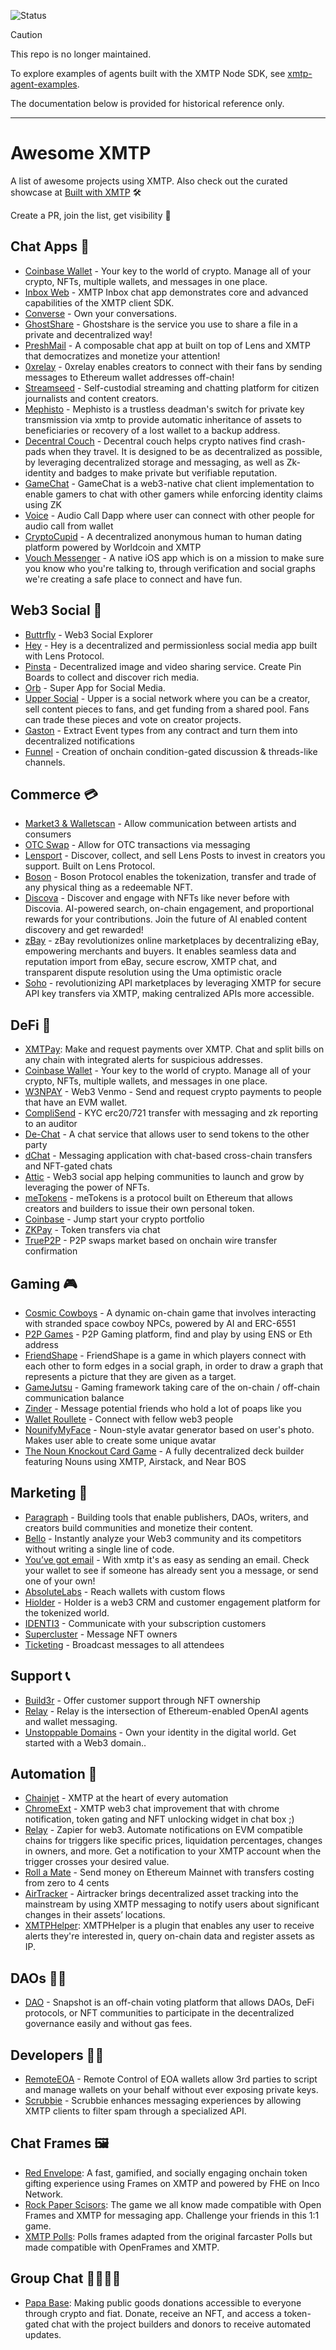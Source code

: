 ![Status](https://img.shields.io/badge/Deprecated-brown)

> [!CAUTION]
> This repo is no longer maintained.

To explore examples of agents built with the XMTP Node SDK, see [xmtp-agent-examples](https://github.com/ephemeraHQ/xmtp-agent-examples).

The documentation below is provided for historical reference only.

---

# Awesome XMTP

A list of awesome projects using XMTP. Also check out the curated showcase at [Built with XMTP](https://xmtp.org/built-with-xmtp) 🛠️

Create a PR, join the list, get visibility 👀

## Chat Apps 💬

- [Coinbase Wallet](https://www.coinbase.com/wallet) - Your key to the world of crypto. Manage all of your crypto, NFTs, multiple wallets, and messages in one place.
- [Inbox Web](https://xmtp.chat/) - XMTP Inbox chat app demonstrates core and advanced capabilities of the XMTP client SDK.
- [Converse](https://getconverse.app/) - Own your conversations.
- [GhostShare](https://ethglobal.com/showcase/ghostshare-z7c3y) - Ghostshare is the service you use to share a file in a private and decentralized way!
- [PreshMail](https://ethglobal.com/showcase/preshmail-rnuzb) - A composable chat app at built on top of Lens and XMTP that democratizes and monetize your attention!
- [0xrelay](https://ethglobal.com/showcase/0xrelay-fwosy) - 0xrelay enables creators to connect with their fans by sending messages to Ethereum wallet addresses off-chain!
- [Streamseed](https://ethglobal.com/showcase/streamseed-mrbi9) - Self-custodial streaming and chatting platform for citizen journalists and content creators.
- [Mephisto](https://ethglobal.com/showcase/mephisto-3ix35) - Mephisto is a trustless deadman's switch for private key transmission via xmtp to provide automatic inheritance of assets to beneficiaries or recovery of a lost wallet to a backup address.
- [Decentral Couch](https://ethglobal.com/showcase/decentral-couch-g1xtk) - Decentral couch helps crypto natives find crash-pads when they travel. It is designed to be as decentralized as possible, by leveraging decentralized storage and messaging, as well as Zk-identity and badges to make private but verifiable reputation.
- [GameChat](https://ethglobal.com/showcase/gamechat-4p5qj) - GameChat is a web3-native chat client implementation to enable gamers to chat with other gamers while enforcing identity claims using ZK
- [Voice](https://ethglobal.com/showcase/audiox-huq8u) - Audio Call Dapp where user can connect with other people for audio call from wallet
- [CryptoCupid](https://ethglobal.com/showcase/cryptocupid-cegju) - A decentralized anonymous human to human dating platform powered by Worldcoin and XMTP
- [Vouch Messenger](https://ethglobal.com/showcase/vouch-messenger-qqvjm) - A native iOS app which is on a mission to make sure you know who you're talking to, through verification and social graphs we're creating a safe place to connect and have fun.

## Web3 Social 🌿

- [Buttrfly](https://buttrfly.app/) - Web3 Social Explorer
- [Hey](https://hey.xyz/) - Hey is a decentralized and permissionless social media app built with Lens Protocol.
- [Pinsta](https://pinsta.xyz/) - Decentralized image and video sharing service. Create Pin Boards to collect and discover rich media.
- [Orb](https://orb.ac/) - Super App for Social Media.
- [Upper Social](https://ethglobal.com/showcase/upper-social-nq3iw) - Upper is a social network where you can be a creator, sell content pieces to fans, and get funding from a shared pool. Fans can trade these pieces and vote on creator projects.
- [Gaston](https://ethglobal.com/showcase/gaston-8s4dq) - Extract Event types from any contract and turn them into decentralized notifications
- [Funnel](https://ethglobal.com/showcase/funnel-z8f80) - Creation of onchain condition-gated discussion & threads-like channels.

## Commerce 💳

- [Market3 & Walletscan](https://ethglobal.com/showcase/market3-and-walletscan-a-trusted-marketplace-s9nsj) - Allow communication between artists and consumers
- [OTC Swap](https://ethglobal.com/showcase/otc-swap-n3vhk) - Allow for OTC transactions via messaging
- [Lensport](https://lensport.io/) - Discover, collect, and sell Lens Posts to invest in creators you support. Built on Lens Protocol.
- [Boson](https://www.bosonprotocol.io/) - Boson Protocol enables the tokenization, transfer and trade of any physical thing as a redeemable NFT.
- [Discova](https://ethglobal.com/showcase/discova-e3jc2) - Discover and engage with NFTs like never before with Discovia. AI-powered search, on-chain engagement, and proportional rewards for your contributions. Join the future of AI enabled content discovery and get rewarded!
- [zBay](https://ethglobal.com/showcase/zbay-r0724) - zBay revolutionizes online marketplaces by decentralizing eBay, empowering merchants and buyers. It enables seamless data and reputation import from eBay, secure escrow, XMTP chat, and transparent dispute resolution using the Uma optimistic oracle
- [Soho](https://ethglobal.com/showcase/soho-xo1fi) - revolutionizing API marketplaces by leveraging XMTP for secure API key transfers via XMTP, making centralized APIs more accessible.

## DeFi 🏦

- [XMTPay](https://devfolio.co/projects/xmtpay-bf3e): Make and request payments over XMTP. Chat and split bills on any chain with integrated alerts for suspicious addresses.
- [Coinbase Wallet](https://www.coinbase.com/wallet) - Your key to the world of crypto. Manage all of your crypto, NFTs, multiple wallets, and messages in one place.
- [W3NPAY](https://ethglobal.com/showcase/w3npay-d7rk8) - Web3 Venmo - Send and request crypto payments to people that have an EVM wallet.
- [CompliSend](https://ethglobal.com/showcase/complisend-3j0jx) - KYC erc20/721 transfer with messaging and zk reporting to an auditor
- [De-Chat](https://ethglobal.com/showcase/de-chat-rr8zk) - A chat service that allows user to send tokens to the other party
- [dChat](https://ethglobal.com/showcase/dchat-21eba) - Messaging application with chat-based cross-chain transfers and NFT-gated chats
- [Attic](https://atticc.xyz/) - Web3 social app helping communities to launch and grow by leveraging the power of NFTs.
- [meTokens](https://metokens.com/) - meTokens is a protocol built on Ethereum that allows creators and builders to issue their own personal token.
- [Coinbase](https://www.coinbase.com/) - Jump start your crypto portfolio
- [ZKPay](https://taikai.network/cryptocanal/hackathons/ethdam/projects/clhxb2yr4121242001zlpx01djwu/idea) - Token transfers via chat
- [TrueP2P](https://ethglobal.com/showcase/truep2p-9wbj6) - P2P swaps market based on onchain wire transfer confirmation

## Gaming 🎮

- [Cosmic Cowboys](https://github.com/stevedylandev/cosmic-cowboys-contracts) - A dynamic on-chain game that involves interacting with stranded space cowboy NPCs, powered by AI and ERC-6551
- [P2P Games](https://ethglobal.com/showcase/p2p-games-19vqx) - P2P Gaming platform, find and play by using ENS or Eth address
- [FriendShape](https://ethglobal.com/showcase/friendshape-hyrna) - FriendShape is a game in which players connect with each other to form edges in a social graph, in order to draw a graph that represents a picture that they are given as a target.
- [GameJutsu](https://ethglobal.com/showcase/gamejutsu-0u4en) - Gaming framework taking care of the on-chain / off-chain communication balance
- [Zinder](https://ethglobal.com/showcase/zinder-match-nomads-through-poaps-js3py) - Message potential friends who hold a lot of poaps like you
- [Wallet Roullete](https://walletroulette.xyz/) - Connect with fellow web3 people
- [NounifyMyFace](https://ethglobal.com/showcase/nounifymyface-qmx4t) - Noun-style avatar generator based on user's photo. Makes user able to create some unique avatar
- [The Noun Knockout Card Game](https://ethglobal.com/showcase/the-noun-knockout-card-game-42sxm) - A fully decentralized deck builder featuring Nouns using XMTP, Airstack, and Near BOS

## Marketing 📣

- [Paragraph](https://paragraph.xyz/) - Building tools that enable publishers, DAOs, writers, and creators build communities and monetize their content.
- [Bello](https://bello.lol/) - Instantly analyze your Web3 community and its competitors without writing a single line of code.
- [You’ve got email](https://ygm.mbla.xyz/) - With xmtp it's as easy as sending an email. Check your wallet to see if someone has already sent you a message, or send one of your own!
- [AbsoluteLabs](https://absolutelabs.io/) - Reach wallets with custom flows
- [Hiolder](https://www.holder.xyz/) - Holder is a web3 CRM and customer engagement platform for the tokenized world.
- [IDENTI3](https://ethglobal.com/showcase/identi3-u8rs7) - Communicate with your subscription customers
- [Supercluster](https://ethglobal.com/showcase/supercluster-t9x45) - Message NFT owners
- [Ticketing](https://ethglobal.com/showcase/decentralized-ticketing-platform-ok5fe) - Broadcast messages to all attendees

## Support 📞

- [Build3r](https://ethglobal.com/showcase/build3r-awy06) - Offer customer support through NFT ownership
- [Relay](https://relay.cc/) - Relay is the intersection of Ethereum-enabled OpenAI agents and wallet messaging.
- [Unstoppable Domains](https://unstoppabledomains.com/) - Own your identity in the digital world. Get started with a Web3 domain..

## Automation 🤖

- [Chainjet](https://chainjet.io/) - XMTP at the heart of every automation
- [ChromeExt](https://ethglobal.com/showcase/chromeext-chatonweb3withtokengatingcontent-mq751) - XMTP web3 chat improvement that with chrome notification, token gating and NFT unlocking widget in chat box ;)
- [Relay](https://ethglobal.com/showcase/relay-85njt) - Zapier for web3. Automate notifications on EVM compatible chains for triggers like specific prices, liquidation percentages, changes in owners, and more. Get a notification to your XMTP account when the trigger crosses your desired value.
- [Roll a Mate](https://ethglobal.com/showcase/roll-a-mate-ob574) - Send money on Ethereum Mainnet with transfers costing from zero to 4 cents
- [AirTracker](https://ethglobal.com/showcase/airtracker-8qstn) - Airtracker brings decentralized asset tracking into the mainstream by using XMTP messaging to notify users about significant changes in their assets’ locations.
- [XMTPHelper](https://devfolio.co/projects/truth-467c): XMTPHelper is a plugin that enables any user to receive alerts they're interested in, query on-chain data and register assets as IP.

## DAOs 👩‍💻

- [DAO](https://snapshot.org/) - Snapshot is an off-chain voting platform that allows DAOs, DeFi protocols, or NFT communities to participate in the decentralized governance easily and without gas fees.

## Developers 👩‍💻

- [RemoteEOA](https://ethglobal.com/showcase/remoteeoa-ocgsq) - Remote Control of EOA wallets allow 3rd parties to script and manage wallets on your behalf without ever exposing private keys.
- [Scrubbie](https://xmtp.org/blog/eth-new-york) - Scrubbie enhances messaging experiences by allowing XMTP clients to filter spam through a specialized API.

## Chat Frames 🖼️

- [Red Envelope](https://devfolio.co/projects/red-envelope-fe1a): A fast, gamified, and socially engaging onchain token gifting experience using Frames on XMTP and powered by FHE on Inco Network.
- [Rock Paper Scisors](https://xmtp-frame-rock-paper-scissors.vercel.app/): The game we all know made compatible with Open Frames and XMTP for messaging app. Challenge your friends in this 1:1 game.
- [XMTP Polls](https://github.com/xmtp-labs/fc-polls): Polls frames adapted from the original farcaster Polls but made compatible with OpenFrames and XMTP.

## Group Chat 👨‍👩‍👧‍👧

- [Papa Base](https://devfolio.co/projects/papabase-7d6b): Making public goods donations accessible to everyone through crypto and fiat. Donate, receive an NFT, and access a token-gated chat with the project builders and donors to receive automated updates.
